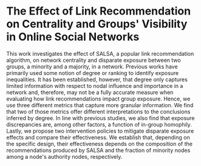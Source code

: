# The Effect of Link Recommendation on Centrality and Groups' Visibility in Online Social Networks

This work investigates the effect of SALSA, a popular link recommendation algorithm, on network centrality and disparate exposure between two groups, a minority and a majority, in a network. Previous works have primarily used some notion of degree or ranking to identify exposure inequalities. It has been established, however, that degree only captures limited information with respect to nodal influence and importance in a network and, therefore, may not be a fully accurate measure when evaluating how link recommendations impact group exposure. Hence, we use three different metrics that capture more granular information. We find that two of those metrics offer different interpretations to the conclusions inferred by degree. In line with previous studies, we also find that exposure discrepancies are, among other factors, a function of in-group homophily. Lastly, we propose two intervention policies to mitigate disparate exposure effects and compare their effectiveness. We establish that, depending on the specific design, their effectiveness depends on the composition of the recommendations produced by SALSA and the fraction of minority nodes among a node's authority nodes, respectively.
